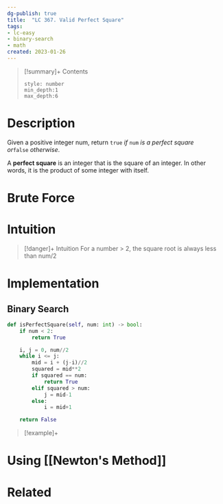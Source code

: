```yaml
---
dg-publish: true
title:  "LC 367. Valid Perfect Square"
tags:
- lc-easy
- binary-search
- math
created: 2023-01-26
---
```


>[!summary]+ Contents
>```toc
>style: number
>min_depth:1
>max_depth:6
>```

# Description
Given a positive integer num, return `true` _if_ `num` _is a perfect square or_`false` _otherwise_.

A **perfect square** is an integer that is the square of an integer. In other words, it is the product of some integer with itself.
# Brute Force
# Intuition

>[!danger]+ Intuition
>For a number > 2, the square root is always less than num/2

# Implementation
## Binary Search
```python
def isPerfectSquare(self, num: int) -> bool:
	if num < 2:
		return True

	i, j = 0, num//2
	while i <= j:
		mid = i + (j-i)//2
		squared = mid**2
		if squared == num:
			return True
		elif squared > num:
			j = mid-1
		else:
			i = mid+1

	return False
```

>[!example]+ 

# Using [[Newton's Method]]

# Related
